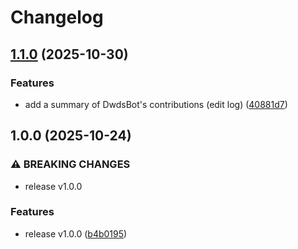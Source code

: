 # Changelog

## [1.1.0](https://github.com/zentrum-lexikographie/wikimedia/compare/v1.0.0...v1.1.0) (2025-10-30)


### Features

* add a summary of DwdsBot's contributions (edit log) ([40881d7](https://github.com/zentrum-lexikographie/wikimedia/commit/40881d73a635fc629c90d35b62bd076964980d87))

## 1.0.0 (2025-10-24)


### ⚠ BREAKING CHANGES

* release v1.0.0

### Features

* release v1.0.0 ([b4b0195](https://github.com/zentrum-lexikographie/wikimedia/commit/b4b01955c2a717b9bcc839d60ad939274d4c1037))

